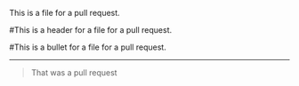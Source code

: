 This is a file for a pull request.

#This is a header for a file for a pull request.

#This is a bullet for a file for a pull request.

-------

>That was a pull request


